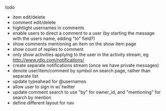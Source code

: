 todo
- item edit/delete
- comment edit/delete
- hightlight usernames in comments
- enable users to direct a comment to a user (by starting the message with the users name, adding "to" field?)
- show comments mentioning an item on the show item page
- show count of replies to comment
- only show activities applying to the user in the activity stream, eg http://www.rdio.com/notifications/
- create separate notifications stream (once we have private messages)
- denote user/item/comment by symbol on search page, rather than separate list
- update typeahead for @usernames
- allow user to sign in w/ twitter
- update comment search to use "by" for owner_id, and "mentioning" for search by mention
- define different layout for nav
